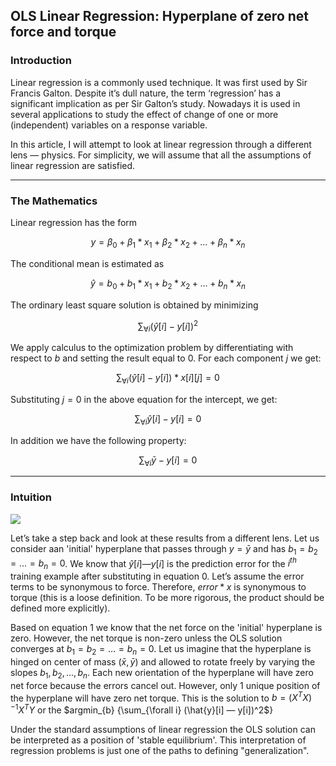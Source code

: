 ## OLS Linear Regression: Hyperplane of zero net force and torque

### Introduction

Linear regression is a commonly used technique. It was first used by Sir Francis Galton. Despite it’s dull nature, the term ‘regression’ has a significant implication as per Sir Galton’s study. Nowadays it is used in several applications to study the effect of change of one or more (independent) variables on a response variable.

In this article, I will attempt to look at linear regression through a different lens — physics. For simplicity, we will assume that all the assumptions of linear regression are satisfied.

---

### The Mathematics

Linear regression has the form

$$y = \beta_0 + \beta_1*x_1 + \beta_2*x_2 + ... + \beta_n*x_n$$

The conditional mean is estimated as

$$\hat{y} = b_0 + b_1*x_1 + b_2*x_2 + ... + b_n*x_n \tag{Equation 0}$$

The ordinary least square solution is obtained by minimizing

$$\sum_{\forall i}(\hat{y}[i]-y[i])^2$$

We apply calculus to the optimization problem by differentiating with respect to $b$ and setting the result equal to $0$. For each component $j$ we get:

$$\sum_{\forall i} (\hat{y}[i]-y[i])*x[i][j]=0$$

Substituting $j=0$ in the above equation for the intercept, we get:

$$\sum_{\forall i} \hat{y}[i]-y[i] = 0$$

In addition we have the following property:

$$\sum_{\forall i} \bar{y}-y[i] = 0 \tag{Equation 1}$$

---

### Intuition

![](regressionfit.gif)

Let’s take a step back and look at these results from a different lens. Let us consider aan 'initial' hyperplane that passes through $y=\bar{y}$ and has $b_1 = b_2 = … = b_n = 0$. We know that $\hat{y}[i] — y[i]$ is the prediction error for the $i^{th}$ training example after substituting in equation 0. Let’s assume the error terms to be synonymous to force. Therefore, $error*x$ is synonymous to torque (this is a loose definition. 
To be more rigorous, the product should be defined more explicitly).

Based on equation 1 we know that the net force on the 'initial' hyperplane is zero. However, the net torque is non-zero unless the OLS solution converges at $b_1 = b_2 = … = b_n = 0$. Let us imagine that the hyperplane is hinged on center of mass $(\bar{x}, \bar{y})$ and allowed to rotate freely by varying the slopes $b_1, b_2, ..., b_n$. Each new orientation of the hyperplane will have zero net force because the errors cancel out. However, only 1 unique position of the hyperplane will have zero net torque. This is the solution to $b = (X^TX)^{-1}X^TY$ or the $argmin_{b} {\sum_{\forall i} (\hat{y}[i] — y[i])^2$}

Under the standard assumptions of linear regression the OLS solution can be interpreted as a position of 'stable equilibrium'. This interpretation of regression problems is just one of the paths to defining "generalization".